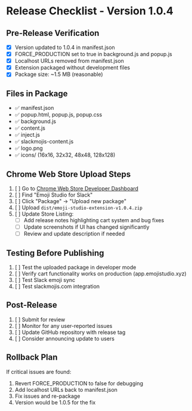 # Release Checklist - Version 1.0.4

## Pre-Release Verification
- [x] Version updated to 1.0.4 in manifest.json
- [x] FORCE_PRODUCTION set to true in background.js and popup.js
- [x] Localhost URLs removed from manifest.json
- [x] Extension packaged without development files
- [x] Package size: ~1.5 MB (reasonable)

## Files in Package
- ✅ manifest.json
- ✅ popup.html, popup.js, popup.css
- ✅ background.js
- ✅ content.js
- ✅ inject.js
- ✅ slackmojis-content.js
- ✅ logo.png
- ✅ icons/ (16x16, 32x32, 48x48, 128x128)

## Chrome Web Store Upload Steps
1. [ ] Go to [Chrome Web Store Developer Dashboard](https://chrome.google.com/webstore/developer/dashboard)
2. [ ] Find "Emoji Studio for Slack"
3. [ ] Click "Package" → "Upload new package"
4. [ ] Upload `dist/emoji-studio-extension-v1.0.4.zip`
5. [ ] Update Store Listing:
   - [ ] Add release notes highlighting cart system and bug fixes
   - [ ] Update screenshots if UI has changed significantly
   - [ ] Review and update description if needed

## Testing Before Publishing
1. [ ] Test the uploaded package in developer mode
2. [ ] Verify cart functionality works on production (app.emojistudio.xyz)
3. [ ] Test Slack emoji sync
4. [ ] Test slackmojis.com integration

## Post-Release
1. [ ] Submit for review
2. [ ] Monitor for any user-reported issues
3. [ ] Update GitHub repository with release tag
4. [ ] Consider announcing update to users

## Rollback Plan
If critical issues are found:
1. Revert FORCE_PRODUCTION to false for debugging
2. Add localhost URLs back to manifest.json
3. Fix issues and re-package
4. Version would be 1.0.5 for the fix
